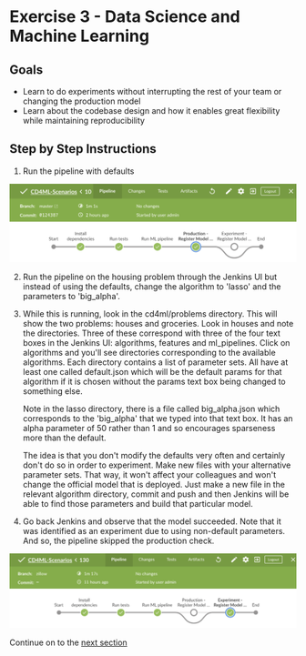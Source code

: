 # Exercise 3 - Data Science and Machine Learning

## Goals

* Learn to do experiments without interrupting the rest of your team or changing 
the production model
* Learn about the codebase design and how it enables great flexibility while
maintaining reproducibility

## Step by Step Instructions

1) Run the pipeline with defaults

![GreenExperiment](../images/GreenProduction.png)

2) Run the pipeline on the housing problem through the Jenkins UI but instead of
using the defaults, change the algorithm to 'lasso' and the parameters 
to 'big_alpha'. 

3) While this is running, look in the cd4ml/problems directory. 
This will show the two problems: houses and groceries. Look in houses 
and note the directories. Three of these correspond with three of the 
four text boxes in the Jenkins UI: algorithms, features and ml_pipelines. 
Click on algorithms and you'll see directories corresponding to the 
available algorithms. Each directory contains a list of parameter sets.
All have at least one called default.json which will be the default
params for that algorithm if it is chosen without the params text box 
being changed to something else. 

    Note in the lasso directory, there is a file called big_alpha.json which
corresponds to the 'big_alpha' that we typed into that text box. It has 
an alpha parameter of 50 rather than 1 and so encourages sparseness 
more than the default. 

    The idea is that you don't modify the defaults very often and certainly 
don't do so in order to experiment. Make new files with your alternative 
parameter sets. That way, it won't affect your colleagues and won't 
change the official model that is deployed. Just make a new file in the
relevant algorithm directory, commit and push and then Jenkins will be 
able to find those parameters and build that particular model.

4) Go back Jenkins and observe that the model succeeded. Note that 
it was identified as an experiment due to using non-default parameters. 
And so, the pipeline skipped the production check.

![GreenExperiment](../images/GreenExperiment.png)

Continue on to the [next section](./4-ContinuousDelivery.md)